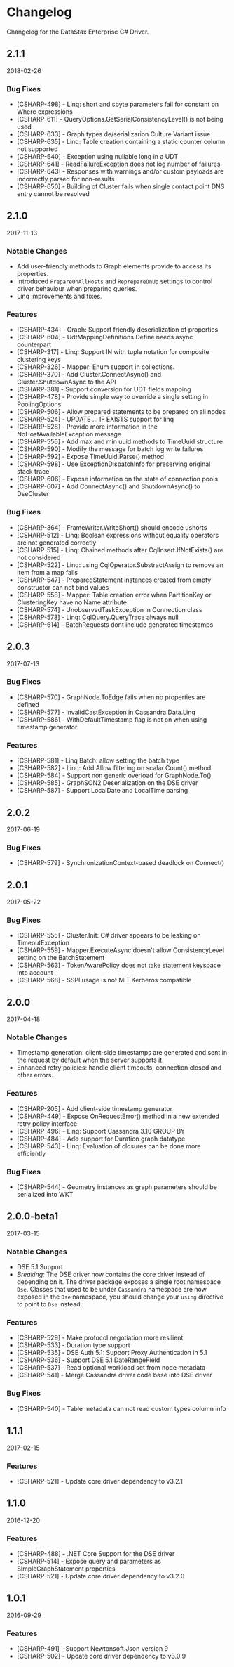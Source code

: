 # Changelog

Changelog for the DataStax Enterprise C# Driver.

## 2.1.1

2018-02-26

###  Bug Fixes

- [CSHARP-498] - Linq: short and sbyte parameters fail for constant on Where expressions
- [CSHARP-611] - QueryOptions.GetSerialConsistencyLevel() is not being used
- [CSHARP-633] - Graph types de/serializarion Culture Variant issue
- [CSHARP-635] - Linq: Table creation containing a static counter column not supported
- [CSHARP-640] - Exception using nullable long in a UDT
- [CSHARP-641] - ReadFailureException does not log number of failures
- [CSHARP-643] - Responses with warnings and/or custom payloads are incorrectly parsed for non-results
- [CSHARP-650] - Building of Cluster fails when single contact point DNS entry cannot be resolved

## 2.1.0

2017-11-13

### Notable Changes

- Add user-friendly methods to Graph elements provide to access its properties.
- Introduced `PrepareOnAllHosts` and `ReprepareOnUp` settings to control driver behaviour when preparing queries.
- Linq improvements and fixes.

### Features

- [CSHARP-434] - Graph: Support friendly deserialization of properties
- [CSHARP-604] - UdtMappingDefinitions.Define needs async counterpart
- [CSHARP-317] - Linq: Support IN with tuple notation for composite clustering keys
- [CSHARP-326] - Mapper: Enum support in collections.
- [CSHARP-370] - Add Cluster.ConnectAsync() and Cluster.ShutdownAsync to the API
- [CSHARP-381] - Support conversion for UDT fields mapping
- [CSHARP-478] - Provide simple way to override a single setting in PoolingOptions
- [CSHARP-506] - Allow prepared statements to be prepared on all nodes
- [CSHARP-524] - UPDATE ... IF EXISTS support for linq
- [CSHARP-528] - Provide more information in the NoHostAvailableException message
- [CSHARP-556] - Add max and min uuid methods to TimeUuid structure
- [CSHARP-590] - Modify the message for batch log write failures
- [CSHARP-592] - Expose TimeUuid.Parse() method
- [CSHARP-598] - Use ExceptionDispatchInfo for preserving original stack trace
- [CSHARP-606] - Expose information on the state of connection pools
- [CSHARP-607] - Add ConnectAsync() and ShutdownAsync() to DseCluster

###  Bug Fixes

- [CSHARP-364] - FrameWriter.WriteShort() should encode ushorts
- [CSHARP-512] - Linq: Boolean expressions without equality operators are not generated correctly
- [CSHARP-515] - Linq: Chained methods after CqlInsert.IfNotExists() are not considered
- [CSHARP-522] - Linq: using CqlOperator.SubstractAssign to remove an item from a map fails
- [CSHARP-547] - PreparedStatement instances created from empty constructor can not bind values
- [CSHARP-558] - Mapper: Table creation error when PartitionKey or ClusteringKey have no Name attribute
- [CSHARP-574] - UnobservedTaskException in Connection class
- [CSHARP-578] - Linq: CqlQuery<T>.QueryTrace always null
- [CSHARP-614] - BatchRequests dont include generated timestamps

## 2.0.3

2017-07-13

###  Bug Fixes

- [CSHARP-570] - GraphNode.ToEdge fails when no properties are defined
- [CSHARP-577] - InvalidCastException in Cassandra.Data.Linq
- [CSHARP-586] - WithDefaultTimestamp flag is not on when using timestamp generator


### Features

- [CSHARP-581] - Linq Batch: allow setting the batch type
- [CSHARP-582] - Linq: Add Allow filtering on scalar Count() method
- [CSHARP-584] - Support non generic overload for GraphNode.To()
- [CSHARP-585] - GraphSON2 Deserialization on the DSE driver
- [CSHARP-587] - Support LocalDate and LocalTime parsing

## 2.0.2

2017-06-19

###  Bug Fixes

- [CSHARP-579] - SynchronizationContext-based deadlock on Connect()

## 2.0.1

2017-05-22

###  Bug Fixes

- [CSHARP-555] - Cluster.Init: C# driver appears to be leaking on TimeoutException
- [CSHARP-559] - Mapper.ExecuteAsync doesn't allow ConsistencyLevel setting on the BatchStatement
- [CSHARP-563] - TokenAwarePolicy does not take statement keyspace into account
- [CSHARP-568] - SSPI usage is not MIT Kerberos compatible

## 2.0.0

2017-04-18

### Notable Changes

- Timestamp generation: client-side timestamps are generated and sent in the request by default when the server 
supports it.
- Enhanced retry policies: handle client timeouts, connection closed and other errors.

### Features

- [CSHARP-205] - Add client-side timestamp generator
- [CSHARP-449] - Expose OnRequestError() method in a new extended retry policy interface
- [CSHARP-496] - Linq: Support Cassandra 3.10 GROUP BY
- [CSHARP-484] - Add support for Duration graph datatype
- [CSHARP-543] - Linq: Evaluation of closures can be done more efficiently

### Bug Fixes

- [CSHARP-544] - Geometry instances as graph parameters should be serialized into WKT

## 2.0.0-beta1

2017-03-15

### Notable Changes

- DSE 5.1 Support
- _Breaking:_ The DSE driver now contains the core driver instead of depending on it. The driver package exposes
a single root namespace `Dse`. Classes that used to be under `Cassandra` namespace are now exposed in the `Dse`
namespace, you should change your `using` directive to point to `Dse` instead.

### Features

- [CSHARP-529] - Make protocol negotiation more resilient
- [CSHARP-533] - Duration type support
- [CSHARP-535] - DSE Auth 5.1: Support Proxy Authentication in 5.1
- [CSHARP-536] - Support DSE 5.1 DateRangeField
- [CSHARP-537] - Read optional workload set from node metadata
- [CSHARP-541] - Merge Cassandra driver code base into DSE driver

### Bug Fixes

- [CSHARP-540] - Table metadata can not read custom types column info

## 1.1.1

2017-02-15

### Features

- [CSHARP-521] - Update core driver dependency to v3.2.1

## 1.1.0

2016-12-20

### Features

- [CSHARP-488] - .NET Core Support for the DSE driver
- [CSHARP-514] - Expose query and parameters as SimpleGraphStatement properties
- [CSHARP-521] - Update core driver dependency to v3.2.0

## 1.0.1

2016-09-29

### Features

- [CSHARP-491] - Support Newtonsoft.Json version 9
- [CSHARP-502] - Update core driver dependency to v3.0.9
